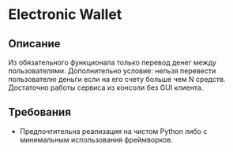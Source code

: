 # Electronic Wallet

## Описание

Из обязательного функционала только перевод денег между пользователями. Дополнительно условие: нельзя перевести пользователю деньги если на его счету больше чем N средств.
Достаточно работы сервиса из консоли без GUI клиента.

## Требования
- Предпочтительна реализация на чистом Python либо с минимальным использования фреймворков.
